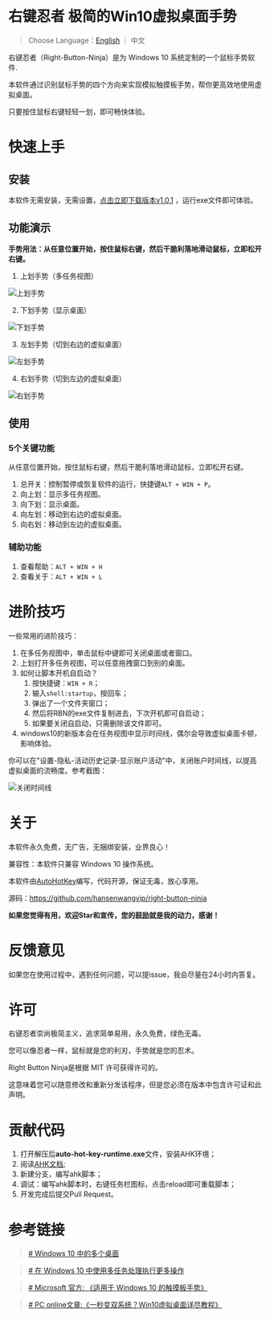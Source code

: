 # 右键忍者 极简的Win10虚拟桌面手势

> Choose Language：[English](https://github.com/hansenwangvip/right-button-ninja/blob/master/README_EN.md) ｜ 中文

右键忍者（Right-Button-Ninja）是为 Windows 10 系统定制的一个鼠标手势软件.

本软件通过识别鼠标手势的四个方向来实现模拟触摸板手势，帮你更高效地使用虚拟桌面。

只要按住鼠标右键轻轻一划，即可畅快体验。

# 快速上手

## 安装

本软件无需安装，无需设置，[点击立即下载版本v1.0.1](https://github.com/hansenwangvip/right-button-ninja/releases/download/v1.0.1/RBN.right-button-ninja@1.0.1.zip)
，运行exe文件即可体验。

## 功能演示

**手势用法：从任意位置开始，按住鼠标右键，然后干脆利落地滑动鼠标，立即松开右键。**

1. 上划手势（多任务视图）

![上划手势](./imgs/slide-up.gif)

2. 下划手势（显示桌面）

![下划手势](./imgs/slide-down.gif)

3. 左划手势（切到右边的虚拟桌面）

![左划手势](./imgs/slide-left.gif)

4. 右划手势（切到左边的虚拟桌面）

![右划手势](./imgs/slide-right.gif)


## 使用

### 5个关键功能

从任意位置开始，按住鼠标右键，然后干脆利落地滑动鼠标，立即松开右键。

1. 总开关：控制暂停或恢复软件的运行，快捷键`ALT + WIN + P`。
2. 向上划：显示多任务视图。
3. 向下划：显示桌面。
4. 向左划：移动到右边的虚拟桌面。
5. 向右划：移动到左边的虚拟桌面。

### 辅助功能

1. 查看帮助：`ALT + WIN + H`
2. 查看关于：`ALT + WIN + L`


# 进阶技巧

一些常用的进阶技巧：

1. 在多任务视图中，单击鼠标中键即可关闭桌面或者窗口。
2. 上划打开多任务视图，可以任意拖拽窗口到别的桌面。
3. 如何让脚本开机自启动？
	1. 按快捷键：`WIN + R`；
	2. 输入`shell:startup`，按回车；
	3. 弹出了一个文件夹窗口；
	4. 然后将RBN的exe文件复制进去，下次开机即可自启动；
	5. 如果要关闭自启动，只需删除该文件即可。
4. windows10的新版本会在任务视图中显示时间线，偶尔会导致虚拟桌面卡顿，影响体验。

你可以在"设置-隐私-活动历史记录-显示账户活动"中，关闭账户时间线，以提高虚拟桌面的流畅度。参考截图：

![关闭时间线](./imgs/turn-off-timeline.png)

# 关于

本软件永久免费，无广告，无捆绑安装，业界良心！

兼容性：本软件只兼容 Windows 10 操作系统。

本软件由[AutoHotKey](http://ahkcn.sourceforge.net/docs/Tutorial.htm)编写，代码开源，保证无毒，放心享用。

源码：<https://github.com/hansenwangvip/right-button-ninja>

**如果您觉得有用，欢迎Star和宣传，您的鼓励就是我的动力，感谢！**

# 反馈意见

如果您在使用过程中，遇到任何问题，可以提issue，我会尽量在24小时内答复。

# 许可

右键忍者崇尚极简主义，追求简单易用，永久免费，绿色无毒。

您可以像忍者一样，鼠标就是您的利刃，手势就是您的忍术。

Right Button Ninja是根据 MIT 许可获得许可的。

这意味着您可以随意修改和重新分发该程序，但是您必须在版本中包含许可证和此声明。

# 贡献代码

1. 打开解压后**auto-hot-key-runtime.exe**文件，安装AHK环境；
2. 阅读[AHK文档](http://ahkcn.sourceforge.net/docs/Tutorial.htm);
3. 新建分支，编写ahk脚本；
4. 调试：编写ahk脚本时，右键任务栏图标，点击reload即可重载脚本；
5. 开发完成后提交Pull Request。


# 参考链接

> [# Windows 10 中的多个桌面](https://support.microsoft.com/zh-cn/help/4028538/windows-10-multiple-desktops)

> [# 在 Windows 10 中使用多任务处理执行更多操作](https://support.microsoft.com/zh-cn/help/4026282/windows-10-get-more-done-with-multitasking)

> [# Microsoft 官方: 《适用于 Windows 10 的触摸板手势》](https://support.microsoft.com/zh-cn/help/4027871/windows-10-touchpad-gestures)


> [# PC online文章:《一秒变双系统？Win10虚拟桌面详尽教程》](https://www.pconline.com.cn/win8/560/5608916_all.html)
